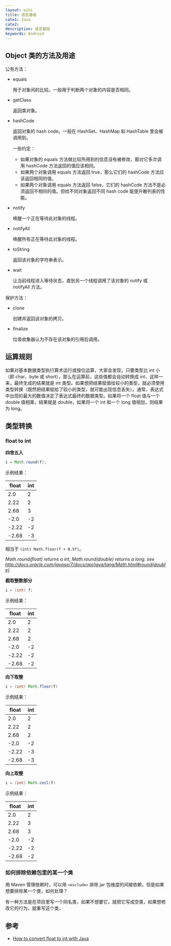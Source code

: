 ```yaml
---
layout: wiki
title: 语言基础
cate1: Java
cate2:
description: 语言基础
keywords: Android
---
```


## Object 类的方法及用途

公有方法：

* equals

    用于对象间的比较。一般用于判断两个对象的内容是否相同。

* getClass

    返回类对象。

* hashCode

    返回对象的 hash code。一般在 HashSet、HashMap 和 HashTable 里会被调用到。

    一些约定：

    * 如果对象的 equals 方法做比较所用到的信息没有被修改，那对它多次调用 hashCode 方法返回的值应该相同。
    * 如果两个对象调用 equals 方法返回 true，那么它们的 hashCode 方法应该返回相同的值。
    * 如果两个对象调用 equals 方法返回 false，它们的 hashCode 方法不是必须返回不相同的值。但给不同对象返回不同 hash code 能提升散列表的性能。

* notify

    唤醒一个正在等待此对象的线程。

* notifyAll

    唤醒所有正在等待此对象的线程。

* toString

    返回该对象的字符串表示。

* wait

    让当前线程进入等待状态，直到另一个线程调用了该对象的 notify 或 notifyAll 方法。

保护方法：

* clone

    创建并返回该对象的拷贝。

* finalize

    垃圾收集器认为不存在该对象的引用后调用。

## 运算规则

如果对基本数据类型执行算术运行或按位运算，大家会发现，只要类型比 int 小（即 char、byte 或 short），那么在运算前，这些值都会自动转换成 int，这样一来，最终生成的结果就是 int 类型。如果想把结果赋值给较小的类型，就必须使用类型转换（既然把结果赋给了较小的类型，就可能出现信息丢失）。通常，表达式中出现的最大的数值决定了表达式最终的数据类型。如果将一个 float 值与一个 double 值相乘，结果就是 double，如果将一个 int 和一个 long 值相加，则结果为 long。

## 类型转换

### float to int

**四舍五入**

```java
i = Math.round(f);
```

示例结果：

| float | int |
|-------|-----|
| 2.0   | 2   |
| 2.22  | 2   |
| 2.68  | 3   |
| -2.0  | -2  |
| -2.22 | -2  |
| -2.68 | -3  |

相当于 `(int) Math.floor(f + 0.5f)`。

*Math.round(float) returns a int, Math.round(double) returns a long. see <http://docs.oracle.com/javase/7/docs/api/java/lang/Math.html#round(double)>*

**截取整数部分**

```java
i = (int) f;
```

示例结果：

| float | int |
|-------|-----|
| 2.0   | 2   |
| 2.22  | 2   |
| 2.68  | 2   |
| -2.0  | -2  |
| -2.22 | -2  |
| -2.68 | -2  |

**向下取整**

```java
i = (int) Math.floor(f)
```

示例结果：

| float | int |
|-------|-----|
| 2.0   | 2   |
| 2.22  | 2   |
| 2.68  | 2   |
| -2.0  | -2  |
| -2.22 | -3  |
| -2.68 | -3  |

**向上取整**

```java
i = (int) Math.ceil(f)
```

示例结果：

| float | int |
|-------|-----|
| 2.0   | 2   |
| 2.22  | 3   |
| 2.68  | 3   |
| -2.0  | -2  |
| -2.22 | -2  |
| -2.68 | -2  |

### 如何排除依赖包里的某一个类

用 Maven 管理依赖时，可以用 `<exclude>` 排除 jar 包维度的间接依赖，但是如果想要排除某一个类，如何处理？

有一种方法是在项目里写一个同名类，如果不想要它，就把它写成空类，如果想修改它的行为，就重写这个类。

## 参考

* [How to convert float to int with Java](http://stackoverflow.com/questions/1295424/how-to-convert-float-to-int-with-java)

